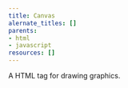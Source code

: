 ```yaml
---
title: Canvas
alernate_titles: []
parents:
- html
- javascript
resources: []
---
```


A HTML tag for drawing graphics.
